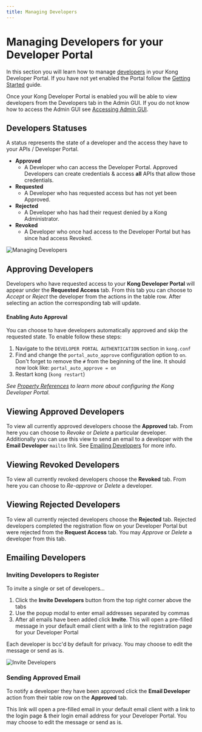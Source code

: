 ```yaml
---
title: Managing Developers
---
```

# Managing Developers for your Developer Portal

In this section you will learn how to manage [developers](/docs/enterprise/{{page.kong_version}}/developer-portal/introduction/#types-of-humans) in your Kong Developer Portal. If you have not yet enabled the Portal follow the [Getting Started](/docs/enterprise/{{page.kong_version}}/developer-portal/introduction/getting-started/) guide.

Once your Kong Developer Portal is enabled you will be able to view developers from the Developers tab in the Admin GUI. If you do not know how to access the Admin GUI see [Accessing Admin GUI](/docs/enterprise/{{page.kong_version}}/admin-gui/).

## Developers Statuses

A status represents the state of a developer and the access they have to your APIs / Developer Portal.

* **Approved**
  * A Developer who can access the Developer Portal. Approved Developers can create credentials &amp; access **all** APIs that allow those credentials.
* **Requested**
  * A Developer who has requested access but has not yet been Approved.
* **Rejected**
  * A Developer who has had their request denied by a Kong Administrator.
* **Revoked**
  * A Developer who once had access to the Developer Portal but has since had access Revoked.

![Managing Developers](https://konghq.com/wp-content/uploads/2018/05/gui-developer-tabs.png)

## Approving Developers

Developers who have requested access to your **Kong Developer Portal** will appear under the **Requested Access** tab.
From this tab you can choose to *Accept* or *Reject* the developer from the actions in the table row. After selecting an action the corresponding tab will update.

#### Enabling Auto Approval

You can choose to have developers automatically approved and skip the requested state. To enable follow these steps:

1. Navigate to the `DEVELOPER PORTAL AUTHENTICATION` section in `kong.conf`
2. Find and change the `portal_auto_approve` configuration option to `on`. Don't forget to remove the `#` from the beginning of the line. 
It should now look like:
`portal_auto_approve = on`
3. Restart kong (`kong restart`)

*See [Property References](/docs/enterprise/{{page.kong_version}}/developer-portal/property-reference) to learn more about configuring the Kong Developer Portal.*

## Viewing Approved Developers

To view all currently approved developers choose the **Approved** tab. From here you can choose to *Revoke* or *Delete* a particular developer. Additionally you can use this view to send an email to a developer with the **Email Developer** `mailto` link. See [Emailing Developers](#emailing-developers) for more info.

## Viewing Revoked Developers

To view all currently revoked developers choose the **Revoked** tab. From here you can choose to *Re-approve* or *Delete* a developer.

## Viewing Rejected Developers

To view all currently rejected developers choose the **Rejected** tab. Rejected developers completed the registration flow on your Developer Portal but were rejected from the **Request Access** tab. You may *Approve* or *Delete* a developer from this tab.

## Emailing Developers

### Inviting Developers to Register

To invite a single or set of developers...

1. Click the **Invite Developers** button from the top right corner above the tabs
2. Use the popup modal to enter email addresses separated by commas
3. After all emails have been added click **Invite**. This will open a pre-filled message in your default email client with a link to the registration page for your Developer Portal

Each developer is bcc'd by default for privacy. You may choose to edit the message or send as is.

![Invite Developers](https://konghq.com/wp-content/uploads/2018/05/invite-developers.png)

### Sending Approved Email

To notify a developer they have been approved click the **Email Developer** action from their table row on the **Approved** tab. 

This link will open a pre-filled email in your default email client with a link to the login page &amp; their login email address for your Developer Portal. You may choose to edit the message or send as is.
